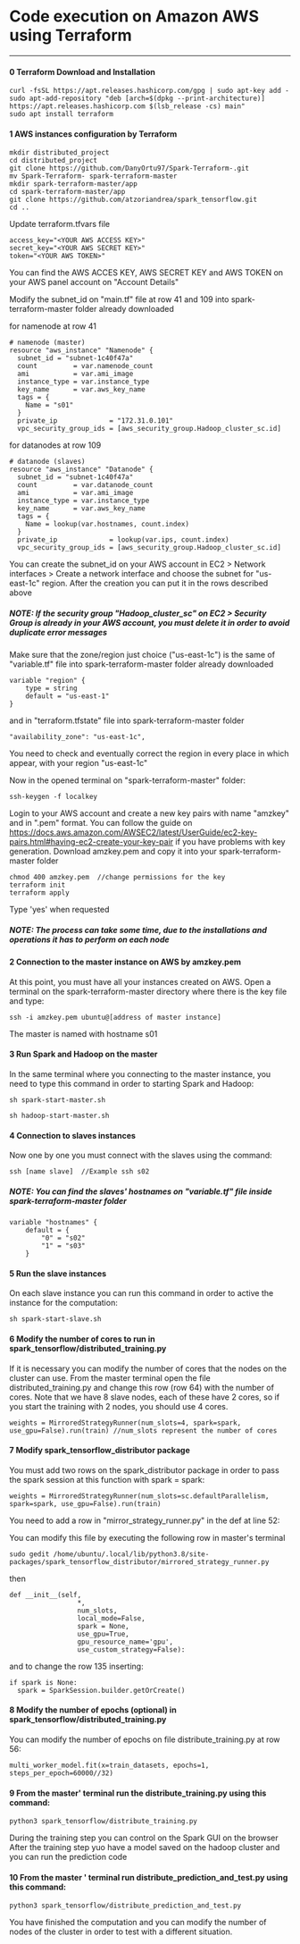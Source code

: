 # Code execution on Amazon AWS using Terraform
---

#### 0 Terraform Download and Installation

```
curl -fsSL https://apt.releases.hashicorp.com/gpg | sudo apt-key add -
sudo apt-add-repository "deb [arch=$(dpkg --print-architecture)] https://apt.releases.hashicorp.com $(lsb_release -cs) main"
sudo apt install terraform
```

#### 1 AWS instances configuration by Terraform
```
mkdir distributed_project
cd distributed_project
git clone https://github.com/DanyOrtu97/Spark-Terraform-.git
mv Spark-Terraform- spark-terraform-master
mkdir spark-terraform-master/app
cd spark-terraform-master/app
git clone https://github.com/atzoriandrea/spark_tensorflow.git
cd ..
```
Update terraform.tfvars file
```
access_key="<YOUR AWS ACCESS KEY>"
secret_key="<YOUR AWS SECRET KEY>"
token="<YOUR AWS TOKEN>"
```
You can find the AWS ACCES KEY, AWS SECRET KEY and AWS TOKEN on your AWS panel account on "Account Details"


Modify the subnet_id on "main.tf" file at row 41 and 109 into spark-terraform-master folder already downloaded

for namenode at row 41
```
# namenode (master)
resource "aws_instance" "Namenode" {
  subnet_id = "subnet-1c40f47a"
  count         = var.namenode_count
  ami           = var.ami_image
  instance_type = var.instance_type
  key_name      = var.aws_key_name
  tags = {
    Name = "s01"
  }
  private_ip             = "172.31.0.101"
  vpc_security_group_ids = [aws_security_group.Hadoop_cluster_sc.id]
```

for datanodes at row 109
```
# datanode (slaves)
resource "aws_instance" "Datanode" {
  subnet_id = "subnet-1c40f47a"
  count         = var.datanode_count
  ami           = var.ami_image
  instance_type = var.instance_type
  key_name      = var.aws_key_name
  tags = {
    Name = lookup(var.hostnames, count.index)
  }
  private_ip             = lookup(var.ips, count.index)
  vpc_security_group_ids = [aws_security_group.Hadoop_cluster_sc.id]
```
You can create the subnet_id on your AWS account in EC2 > Network interfaces > Create a network interface and choose the subnet for "us-east-1c" region.
After the creation you can put it in the rows described above

##### NOTE: If the security group "Hadoop_cluster_sc" on EC2 > Security Group is already in your AWS account, you must delete it in order to avoid duplicate error messages 

Make sure that the zone/region just choice ("us-east-1c") is the same of "variable.tf" file into spark-terraform-master folder already downloaded
```
variable "region" {
    type = string
    default = "us-east-1"
}
```

and in "terraform.tfstate" file into spark-terraform-master folder
```
"availability_zone": "us-east-1c",
```

You need to check and eventually correct the region in every place in which appear, with your region "us-east-1c"


Now in the opened terminal on "spark-terraform-master" folder:

```
ssh-keygen -f localkey
```

Login to your AWS account and create a new key pairs with name "amzkey" and in ".pem" format.
You can follow the guide on https://docs.aws.amazon.com/AWSEC2/latest/UserGuide/ec2-key-pairs.html#having-ec2-create-your-key-pair if you have problems with key generation.
Download amzkey.pem and copy it into your spark-terraform-master folder

```
chmod 400 amzkey.pem  //change permissions for the key
terraform init 
terraform apply
```
Type 'yes' when requested

##### NOTE: The process can take some time, due to the installations and operations it has to perform on each node 

#### 2 Connection to the master instance on AWS by amzkey.pem
At this point, you must have all your instances created on AWS.
Open a terminal on the spark-terraform-master directory where there is the key file and type:
```
ssh -i amzkey.pem ubuntu@[address of master instance]
```
The master is named with hostname s01

#### 3 Run Spark and Hadoop on the master
In the same terminal where you connecting to the master instance, you need to type this command in order to starting Spark and Hadoop:
```
sh spark-start-master.sh
```

```
sh hadoop-start-master.sh
```

#### 4 Connection to slaves instances
Now one by one you must connect with the slaves using the command:
```
ssh [name slave]  //Example ssh s02
```

##### NOTE: You can find the slaves' hostnames on "variable.tf" file inside spark-terraform-master folder
```
variable "hostnames" {
    default = {
        "0" = "s02"
        "1" = "s03"
    }
```

#### 5 Run the slave instances
On each slave instance you can run this command in order to active the instance for the computation:
```
sh spark-start-slave.sh
```

#### 6 Modify the number of cores to run in spark_tensorflow/distributed_training.py
If it is necessary you can modify the number of cores that the nodes on the cluster can use. From the master terminal open the file distributed_training.py and change this row (row 64) with the number of cores. 
Note that we have 8 slave nodes, each of these have 2 cores, so if you start the training with 2 nodes, you should use 4 cores.
```
weights = MirroredStrategyRunner(num_slots=4, spark=spark, use_gpu=False).run(train) //num_slots represent the number of cores
```

#### 7 Modify spark_tensorflow_distributor package  
You must add two rows on the spark_distributor package in order to pass the spark session at this function with spark = spark:
```
weights = MirroredStrategyRunner(num_slots=sc.defaultParallelism, spark=spark, use_gpu=False).run(train)
```
You need to add a row in "mirror_strategy_runner.py" in the def at line 52:

You can modify this file by executing the following row in master's terminal
```
sudo gedit /home/ubuntu/.local/lib/python3.8/site-packages/spark_tensorflow_distributor/mirrored_strategy_runner.py
```
then
```
def __init__(self,
                 *,
                 num_slots,
                 local_mode=False,
                 spark = None,
                 use_gpu=True,
                 gpu_resource_name='gpu',
                 use_custom_strategy=False):
```

and to change the row 135 inserting:
```
if spark is None:
  spark = SparkSession.builder.getOrCreate()
```

#### 8 Modify the number of epochs (optional) in spark_tensorflow/distributed_training.py
You can modify the number of epochs on file distribute_training.py at row 56:
```
multi_worker_model.fit(x=train_datasets, epochs=1, steps_per_epoch=60000//32)
```

#### 9 From the master' terminal run the distribute_training.py using this command:
```
python3 spark_tensorflow/distribute_training.py
```
During the training step you can control on the Spark GUI on the browser 
After the training step yuo have a model saved on the hadoop cluster and you can run the prediction code

#### 10 From the master ' terminal run distribute_prediction_and_test.py using this command:
```
python3 spark_tensorflow/distribute_prediction_and_test.py
```
You have finished the computation and you can modify the number of nodes of the cluster in order to test with a different situation.
